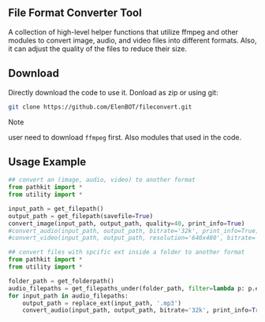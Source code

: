 ## File Format Converter Tool
A collection of high-level helper functions that utilize ffmpeg and other modules to convert image, audio, and video files into different formats. Also, it can adjust the quality of the files to reduce their size.

## Download
Directly download the code to use it. Donload as zip or using git:
```bash
git clone https://github.com/ElenBOT/fileconvert.git
```
> [!Note]
> user need to download `ffmpeg` first. Also modules that used in the code.

## Usage Example

```python
## convert an (image, audio, video) to another format
from pathkit import *
from utility import *

input_path = get_filepath()
output_path = get_filepath(savefile=True)
convert_image(input_path, output_path, quality=40, print_info=True)
#convert_audio(input_path, output_path, bitrate='32k', print_info=True)
#convert_video(input_path, output_path, resolution='640x480', bitrate='256k', print_info=True)
```

```python
## convert files with spcific ext inside a folder to another format
from pathkit import *
from utility import *

folder_path = get_folderpath()
audio_filepaths = get_filepaths_under(folder_path, filter=lambda p: p.endswith('.wav'))
for input_path in audio_filepaths:
    output_path = replace_ext(input_path, '.mp3')
    convert_audio(input_path, output_path, bitrate='32k', print_info=True)
```

